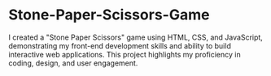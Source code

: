 # Stone-Paper-Scissors-Game
I created a "Stone Paper Scissors" game using HTML, CSS, and JavaScript, demonstrating my front-end development skills and ability to build interactive web applications. This project highlights my proficiency in coding, design, and user engagement.
